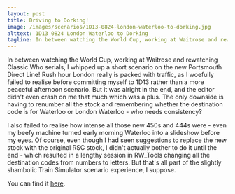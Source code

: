 ```yaml
---
layout: post
title: Driving to Dorking!
image: /images/scenarios/1D13-0824-london-waterloo-to-dorking.jpg
alttext: 1D13 0824 London Waterloo to Dorking
tagline: In between watching the World Cup, working at Waitrose and rewatching Classic Who serials, I whipped up a short scenario on the new Portsmouth Direct Line! Rush hour London really is packed with traffic, as I woefully failed to realise before committing myself to 1D13 rather than a more peaceful afternoon scenario. But it was alright in the end, and the editor didn't even crash on me that much which was a plus. The only downside is having to renumber all the stock and remembering whether the destination code is for Waterloo or London Waterloo - who needs consistency?
---
```


In between watching the World Cup, working at Waitrose and rewatching Classic Who serials, I whipped up a short scenario on the new Portsmouth Direct Line! Rush hour London really is packed with traffic, as I woefully failed to realise before committing myself to 1D13 rather than a more peaceful afternoon scenario. But it was alright in the end, and the editor didn't even crash on me that much which was a plus. The only downside is having to renumber all the stock and remembering whether the destination code is for Waterloo or London Waterloo - who needs consistency?

I also failed to realise how intense all those new 450s and 444s were - even my beefy machine turned early morning Waterloo into a slideshow before my eyes. Of course, even though I had seen suggestions to replace the new stock with the original RSC stock, I didn't actually bother to do it until the end - which resulted in a lengthy session in RW_Tools changing all the destination codes from numbers to letters. But that's all part of the slightly shambolic Train Simulator scenario experience, I suppose.

You can find it [here](/trains/1D13-0824-london-waterloo-to-dorking).